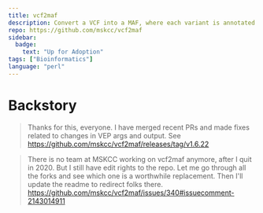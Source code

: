 ```yaml
---
title: vcf2maf
description: Convert a VCF into a MAF, where each variant is annotated to only one of all possible gene isoforms
repo: https://github.com/mskcc/vcf2maf
sidebar:
  badge:
    text: "Up for Adoption"
tags: ["Bioinformatics"]
language: "perl"
---
```


# Backstory

> Thanks for this, everyone. I have merged recent PRs and made fixes related to changes in VEP args and output. See https://github.com/mskcc/vcf2maf/releases/tag/v1.6.22

> There is no team at MSKCC working on vcf2maf anymore, after I quit in 2020. But I still have edit rights to the repo. Let me go through all the forks and see which one is a worthwhile replacement. Then I'll update the readme to redirect folks there.
> https://github.com/mskcc/vcf2maf/issues/340#issuecomment-2143014911
